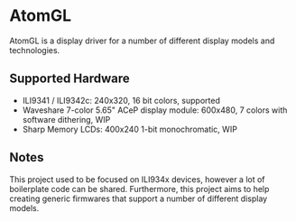<!---
  Copyright 2020-2022 Davide Bettio <davide@uninstall.it>

  SPDX-License-Identifier: Apache-2.0
-->

# AtomGL

AtomGL is a display driver for a number of different display models and technologies.

## Supported Hardware

* ILI9341 / ILI9342c: 240x320, 16 bit colors, supported
* Waveshare 7-color 5.65" ACeP display module: 600x480, 7 colors with software dithering, WIP
* Sharp Memory LCDs: 400x240 1-bit monochromatic, WIP

## Notes

This project used to be focused on ILI934x devices, however a lot of boilerplate code can be
shared. Furthermore, this project aims to help creating generic firmwares that support a number of
different display models.

